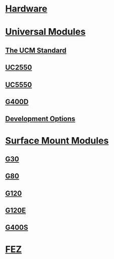 # [Hardware](intro.md)

# [Universal Modules](ucm/intro.md)
## [The UCM Standard](ucm/standard.md)
## [UC2550](ucm/uc2550.md)
## [UC5550](ucm/uc5550.md)
## [G400D](ucm/g400d.md)
## [Development Options](ucm/development-options.md)

# [Surface Mount Modules](scm/intro.md)
## [G30](scm/g30.md)
## [G80](scm/g80.md)
## [G120](scm/g120.md)
## [G120E](scm/g120e.md)
## [G400S](scm/g400s.md)

# [FEZ](fez/intro.md)

